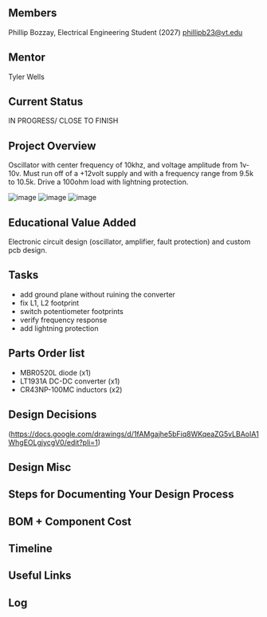 ## Members
Phillip Bozzay, Electrical Engineering Student (2027) phillipb23@vt.edu

## Mentor
Tyler Wells 

## Current Status
IN PROGRESS/ CLOSE TO FINISH

## Project Overview
Oscillator with center frequency of 10khz, and voltage amplitude from 1v-10v. Must run off of a +12volt supply and with a frequency range from 9.5k to 10.5k. 
Drive a 100ohm load with lightning protection.

![image](https://github.com/user-attachments/assets/78f3de70-2c91-4bd5-b670-dc04c7be54f6)
![image](https://github.com/user-attachments/assets/f69602cb-e00f-45a8-84c1-c1df4842b08c)
![image](https://github.com/user-attachments/assets/48a3f6b6-a533-4a95-b2c0-a9dee6da1c0c)

## Educational Value Added
Electronic circuit design (oscillator, amplifier, fault protection) and custom pcb design. 

## Tasks
- add ground plane without ruining the converter 
- fix L1, L2 footprint
- switch potentiometer footprints
- verify frequency response 
- add lightning protection 

## Parts Order list 
- MBR0520L diode           (x1)
- LT1931A DC-DC converter  (x1)
- CR43NP-100MC inductors   (x2) 
 
## Design Decisions
(https://docs.google.com/drawings/d/1fAMgajhe5bFiq8WKqeaZG5vLBAoIA1WhgEOLgjycgV0/edit?pli=1)

## Design Misc

<!-- Your Text Here. You may work with your mentor on this later when they are assigned -->

## Steps for Documenting Your Design Process

<!-- Your Text Here. You may work with your mentor on this later when they are assigned -->

## BOM + Component Cost

<!-- Your Text Here. You may work with your mentor on this later when they are assigned -->

## Timeline

<!-- Your Text Here. You may work with your mentor on this later when they are assigned -->

## Useful Links

<!-- Your Text Here. You may work with your mentor on this later when they are assigned -->

## Log

<!-- Your Text Here. You may work with your mentor on this later when they are assigned -->
